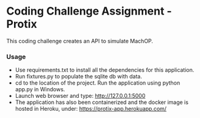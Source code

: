 # Coding Challenge Assignment - Protix
This coding challenge creates an API to simulate MachOP.

### Usage
- Use requirements.txt to install all the dependencies for this application.
- Run fixtures.py to populate the sqlite db with data.
- cd to the location of the project. Run the application using python app.py in Windows.
- Launch web browser and type: http://127.0.0.1:5000
- The application has also been containerized and the docker image is hosted in Heroku, under: https://protix-app.herokuapp.com/

